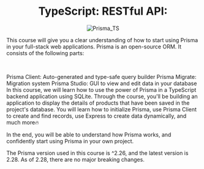 <div align="center">

# TypeScript: RESTful API:

![Prisma_TS](https://github.com/wal-wizard/Backend-with-Prisma/assets/82295321/116019a4-0fc0-4902-b5d9-264b0ecd5e20)


</div>

This course will give you a clear understanding of how to start using Prisma in your full-stack web applications. Prisma is an open-source ORM. It consists of the following parts:

<br />

Prisma Client: Auto-generated and type-safe query builder
Prisma Migrate: Migration system
Prisma Studio: GUI to view and edit data in your database
In this course, we will learn how to use the power of Prisma in a TypeScript backend application using SQLite. Through the course, you'll be building an application to display the details of products that have been saved in the project's database. You will learn how to initialize Prisma, use Prisma Client to create and find records, use Express to create data dynamically, and much more🔥

In the end, you will be able to understand how Prisma works, and confidently start using Prisma in your own project.

The Prisma version used in this course is ^2.26, and the latest version is 2.28. As of 2.28, there are no major breaking changes.





